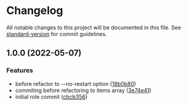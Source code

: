 # Changelog

All notable changes to this project will be documented in this file. See [standard-version](https://github.com/conventional-changelog/standard-version) for commit guidelines.

## 1.0.0 (2022-05-07)


### Features

* before refactor to --no-restart option ([18b0b80](https://github.com/wayofdev/ansible-role-dock/commit/18b0b80138ee991f88d36719c247638ce7a1fa45))
* commiting before refactoring to items array ([3e74e41](https://github.com/wayofdev/ansible-role-dock/commit/3e74e41e1dcb8024f5f339ea8a141ce8950f81d5))
* initial role commit ([cbcb356](https://github.com/wayofdev/ansible-role-dock/commit/cbcb356052992671a2073518f03f92a73bff4977))
